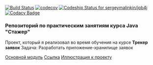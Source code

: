 [![Build Status](https://travis-ci.org/sergeymalinkin/job4j.svg?branch=master)](https://travis-ci.org/sergeymalinkin/job4j)
[![codecov](https://codecov.io/gh/sergeymalinkin/job4j/branch/master/graph/badge.svg)](https://codecov.io/gh/sergeymalinkin/job4j)
[![Codeship Status for sergeymalinkin/job4j](https://app.codeship.com/projects/441bc540-aa40-0137-2fe9-7e6cf44ab6f3/status?branch=master)](https://app.codeship.com/projects/361638)
[![Codacy Badge](https://api.codacy.com/project/badge/Grade/7885285f732c4f948cee2f7255120db9)](https://www.codacy.com/app/sergeymalinkin/job4j?utm_source=github.com&amp;utm_medium=referral&amp;utm_content=sergeymalinkin/job4j&amp;utm_campaign=Badge_Grade)
### **Репозиторий по практическим занятиям курса Java "Стажер"**
Проект, который я реализовал во время обучения на курсе
**Трекер заявок** 
Задача: 
Разработать приложение-хранилище заявок

[Основной модуль](https://github.com/sergeymalinkin/job4j/blob/master/chapter_002/src/main/java/ru/job4j/tracker/StartUI.java)
[Ссылка](https://github.com/sergeymalinkin/job4j/tree/master/chapter_002/src/main/java/ru/job4j/tracker)
[Иллюстрация к проекту](https://github.com/sergeymalinkin/job4j/blob/master/chapter_002/src/main/java/ru/job4j/tracker/Package%20tracker.png)
 
